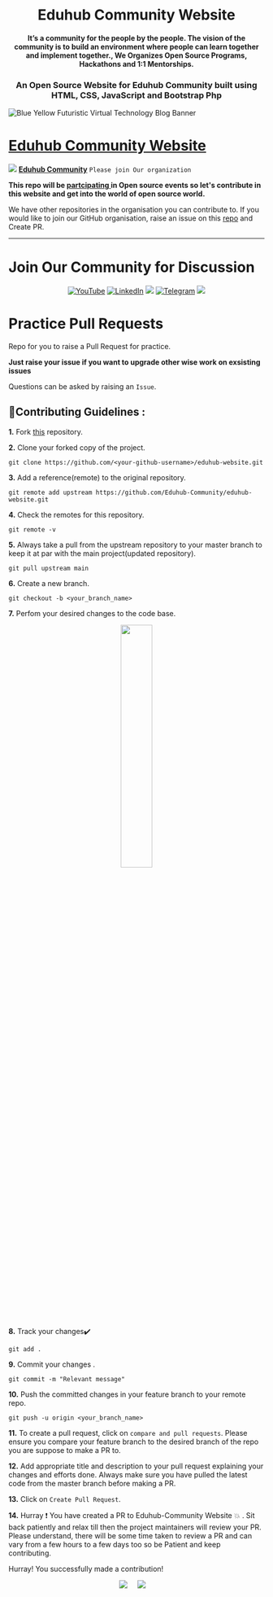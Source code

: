 <h1 align="center">Eduhub Community Website </h1>
<h4 align="center"> It’s a community for the people by the people. The vision of the community is to build an environment where people can learn together and implement together., We Organizes Open Source Programs, Hackathons and 1:1 Mentorships. </h4>
<h3 align="center"> An Open Source Website for Eduhub Community built using HTML, CSS, JavaScript and Bootstrap Php </h3>

![Blue Yellow Futuristic Virtual Technology Blog Banner](https://user-images.githubusercontent.com/85386116/235354952-43cdbe31-f129-41c6-a74e-24c7bdc4d30c.jpg)

# [Eduhub Community Website](https://eduhubcommunity.tech/eduhub-website/) 
![](https://media-exp1.licdn.com/dms/image/C561BAQGHkaBU59EqbQ/company-background_10000/0/1625329990412?e=1637859600&v=beta&t=NCpLhsLu3BarBeEiz45qOjlxfB7qJaFIQKCFRsxRZNs)
[**Eduhub Community**](https://eduhubcommunity.tech/)
`Please join Our organization`

<b>This repo will be <u> partcipating </u> in Open source events so let's contribute in this website and get into the world of open source **world**.</b>

We have other repositories in the organisation you can contribute to. If you would like to join our GitHub organisation, raise an issue on this [repo](https://github.com/Eduhub-Community/support) and Create PR.

---

# Join Our Community for Discussion

<div align="center">

<a  href="https://www.youtube.com/channel/UCPpG3qqMH_0QDvSzHyjjZJQ" target="_blank"><img alt="YouTube" src="https://img.shields.io/badge/Youtube-%23FF0000.svg?style=for-the-badge&logo=YouTube&logoColor=white" /></a>
<a  href="https://www.linkedin.com/company/eduhub-community" target="_blank"><img alt="LinkedIn" src="https://img.shields.io/badge/linkedin%20-%230077B5.svg?&style=for-the-badge&logo=linkedin&logoColor=white" /></a>
[<img src = "https://img.shields.io/badge/instagram-%23E4405F.svg?&style=for-the-badge&logo=instagram&logoColor=white">](https://instagram.com/eduhub_community)
<a  href="https://t.me/joinchat/0Y0nT-yXjGxmM2Vl"><img alt=" Telegram" src="https://img.shields.io/badge/Telegram-2CA5E0?style=for-the-badge&logo=telegram&logoColor=white"></a>
[<img src = "https://img.shields.io/badge/discord-%23E4405F.svg?&style=for-the-badge&logo=discord&logoColor=white">](https://discord.gg/pdFu2waA3U)

</div>


#  Practice Pull Requests

Repo for you to raise a Pull Request for practice.

**Just raise your issue if you want to upgrade other wise work on exsisting issues**

Questions can be asked by raising an `Issue`.

## 📌Contributing Guidelines :

**1.** Fork [this](https://github.com/Eduhub-Community/eduhub-website) repository.

**2.** Clone your forked copy of the project.

```
git clone https://github.com/<your-github-username>/eduhub-website.git
```

**3.** Add a reference(remote) to the original repository.

```
git remote add upstream https://github.com/Eduhub-Community/eduhub-website.git
```

**4.** Check the remotes for this repository.

```
git remote -v
```

**5.** Always take a pull from the upstream repository to your master branch to keep it at par with the main project(updated repository).

```
git pull upstream main
```

**6.** Create a new branch.

```
git checkout -b <your_branch_name>
```

**7.** Perfom your desired changes to the code base.

<p align="center"><img width=35% src="https://media2.giphy.com/media/L1R1tvI9svkIWwpVYr/giphy.gif?cid=ecf05e47pzi2rpig0vc8pjusra8hiai1b91zgiywvbubu9vu&rid=giphy.gif"></p>

**8.** Track your changes:heavy_check_mark:

```
git add .
```

**9.** Commit your changes .

```
git commit -m "Relevant message"
```

**10.** Push the committed changes in your feature branch to your remote repo.

```
git push -u origin <your_branch_name>
```

**11.** To create a pull request, click on `compare and pull requests`. Please ensure you compare your feature branch to the desired branch of the repo you are suppose to make a PR to.

**12.** Add appropriate title and description to your pull request explaining your changes and efforts done. Always make sure you have pulled the latest code from the master branch before making a PR.

**13.** Click on `Create Pull Request`.

**14.** Hurray ❗ You have created a PR to Eduhub-Community Website 💥 . Sit back patiently and relax till then the project maintainers will review your PR. Please understand, there will be some time taken to review a PR and can vary from a few hours to a few days too so be Patient and keep contributing.

Hurray! You successfully made a contribution!

<p align="center">
  <a target="_blank"href="https://www.linkedin.com/company/codehubtech"><img src="https://img.shields.io/badge/linkedin-%230077B5.svg?&style=for-the-badge&logo=linkedin&logoColor=white" /></a>&nbsp;&nbsp;&nbsp;&nbsp;
 <a href="mailto:eduhub.community@gmail.com?subject=Hello%20Harsh,%20From%20Github"><img src="https://img.shields.io/badge/gmail-%23D14836.svg?&style=for-the-badge&logo=gmail&logoColor=white" /></a>&nbsp;&nbsp;&nbsp;&nbsp;

</p>
